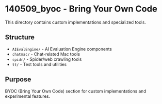 # 140509_byoc - Bring Your Own Code

This directory contains custom implementations and specialized tools.

## Structure
- `AIEvalEngine/` - AI Evaluation Engine components
- `chatmac/` - Chat-related Mac tools
- `spidr/` - Spider/web crawling tools  
- `tt/` - Test tools and utilities

## Purpose
BYOC (Bring Your Own Code) section for custom implementations and experimental features.